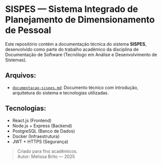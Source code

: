 # SISPES — Sistema Integrado de Planejamento de Dimensionamento de Pessoal

Este repositório contém a documentação técnica do sistema **SISPES**, desenvolvido como parte do trabalho acadêmico da disciplina de Documentação de Software (Tecnólogo em Análise e Desenvolvimento de Sistemas).

## Arquivos:

- [`documentacao-sispes.md`](documentacao-sispes.md): Documento técnico com introdução, arquitetura do sistema e tecnologias utilizadas.

## Tecnologias:

- React.js (Frontend)
- Node.js + Express (Backend)
- PostgreSQL (Banco de Dados)
- Docker (Infraestrutura)
- JWT + HTTPS (Segurança)


> Criado para fins acadêmicos.  
> Autor: Melissa Brito — 2025
